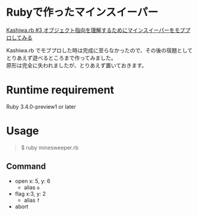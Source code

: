 # Rubyで作ったマインスイーパー

[Kashiwa.rb #3 オブジェクト指向を理解するためにマインスイーパーをモブプロしてみる](https://kashiwarb.connpass.com/event/330510/)

Kashiwa.rb でモブプロした時は完成に至らなかったので、その後の宿題としてとりあえず遊べるところまで作ってみました。  
原形は完全に失われましたが、とりあえず置いておきます。

# Runtime requirement

Ruby 3.4.0-preview1 or later

# Usage

> $ ruby minesweeper.rb

## Command

- open x: 5, y: 6
    - alias `o`
- flag x:3, y: 2
    - alias `f`
- abort